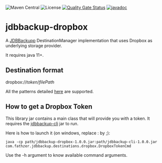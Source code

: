 ![Maven Central](https://img.shields.io/maven-central/v/com.fathzer/jdbbackupp-dropbox)
![License](https://img.shields.io/badge/license-Apache%202.0-brightgreen.svg)
[![Quality Gate Status](https://sonarcloud.io/api/project_badges/measure?project=jdbbackup_jdbbackupp-dropbox&metric=alert_status)](https://sonarcloud.io/summary/new_code?id=jdbbackupp_jdbbackupp-dropbox)
[![javadoc](https://javadoc.io/badge2/com.fathzer/jdbbackupp-dropbox/javadoc.svg)](https://javadoc.io/doc/com.fathzer/jdbbackupp-dropbox)

# jdbbackup-dropbox
A [JDBBackupp](https://github.com/jdbbackup/jdbbackup-core) DestinationManager implementation that uses Dropbox as underlying storage provider.

It requires java 11+.

## Destination format
dropbox://*token*/*filePath*

All the patterns detailed [here](https://github.com/jdbbackup/jdbbackup-core) are supported.

## How to get a Dropbox Token
This library jar contains a main class that will provide you with a token. It requires the [jdbbackup-cli](https://github.com/jdbbackup/jdbbackup-cli) jar to run.

Here is how to launch it (on windows, replace : by ;):  
```
java -cp path/jdbbackup-dropbox-1.0.0.jar:path/jdbbackup-cli-1.0.0.jar com.fathzer.jdbbackup.destinations.dropbox.DropboxTokenCmd
```

Use the -h argument to know available command arguments.